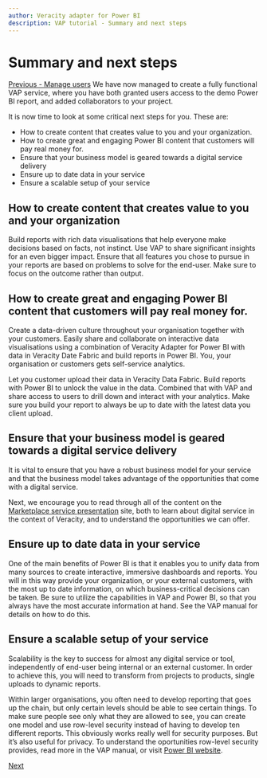 ```yaml
---
author: Veracity adapter for Power BI
description: VAP tutorial - Summary and next steps
---
```



# Summary and next steps
[Previous - Manage users](5-manage-users.md)
We have now managed to create a fully functional VAP service, where you have both granted users access to the demo Power BI report, and added collaborators to your project.

It is now time to look at some critical next steps for you. These are:


- How to create content that creates value to you and your organization.
- How to create great and engaging Power BI content that customers will pay real money for.
- Ensure that your business model is geared towards a digital service delivery
- Ensure up to date data in your service
- Ensure a scalable setup of your service

## How to create content that creates value to you and your organization
Build reports with rich data visualisations that help everyone make decisions based on facts, not instinct. Use VAP to share significant insights for an even bigger impact. Ensure that all features you chose to pursue in your reports are based on problems to solve for the end-user. Make sure to focus on the outcome rather than output.

## How to create great and engaging Power BI content that customers will pay real money for.
Create a data-driven culture throughout your organisation together with your customers. Easily share and collaborate on interactive data visualisations using a combination of Veracity Adapter for Power BI with data in Veracity Date Fabric and build reports in Power BI. You, your organisation or customers gets self-service analytics.

Let you customer upload their data in Veracity Data Fabric. Build reports with Power BI to unlock the value in the data. Combined that with VAP and share access to users to drill down and interact with your analytics. Make sure you build your report to always be up to date with the latest data you client upload. 

## Ensure that your business model is geared towards a digital service delivery
It is vital to ensure that you have a robust business model for your service and that the business model takes advantage of the opportunities that come with a digital service. 

Next, we encourage you to read through all of the content on the [Marketplace service presentation](https://developer.veracity.com/services/marketplace) site, both to learn about digital service in the context of Veracity, and to understand the opportunities we can offer.  

## Ensure up to date data in your service
One of the main benefits of Power BI is that it enables you to unify data from many sources to create interactive, immersive dashboards and reports. You will in this way provide your organization, or your external customers, with the most up to date information, on which business-critical decisions can be taken. Be sure to utilize the capabilities in VAP and Power BI, so that you always have the most accurate information at hand. See the VAP manual for details on how to do this. 

## Ensure a scalable setup of your service
Scalability is the key to success for almost any digital service or tool, independently of end-user being internal or an external customer. In order to achieve this, you will need to transform from projects to products, single uploads to dynamic reports.

Within larger organisations, you often need to develop reporting that goes up the chain, but only certain levels should be able to see certain things.
To make sure people see only what they are allowed to see, you can create one model and use row-level security instead of having to develop ten different reports. This obviously works really well for security purposes. But it’s also useful for privacy. To understand the oportunities row-level security provides, read more in the VAP manual, or visit [Power BI website](https://docs.microsoft.com/en-gb/power-bi/service-admin-rls).


[Next](7-advanced-settings.md)
